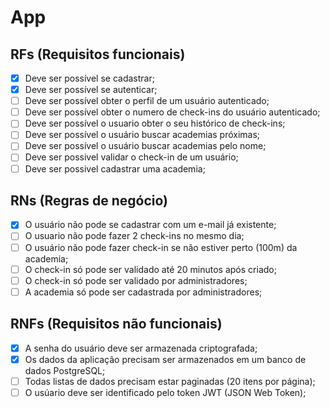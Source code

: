 # App

## RFs (Requisitos funcionais)

- [x] Deve ser possível se cadastrar;
- [x] Deve ser possível se autenticar;
- [ ] Deve ser possível obter o perfil de um usuário autenticado;
- [ ] Deve ser possível obter o numero de check-ins do usuário autenticado;
- [ ] Deve ser possível o usuario obter o seu histórico de check-ins;
- [ ] Deve ser possível o usuário buscar academias próximas;
- [ ] Deve ser possível o usuário buscar academias pelo nome;
- [ ] Deve ser possivel validar o check-in de um usuário;
- [ ] Deve ser possivel cadastrar uma academia;

## RNs (Regras de negócio)

- [x] O usuário não pode se cadastrar com um e-mail já existente;
- [ ] O usuario não pode fazer 2 check-ins no mesmo dia;
- [ ] O usuário não pode fazer check-in se não estiver perto (100m) da academia;
- [ ] O check-in só pode ser validado até 20 minutos após criado;
- [ ] O check-in só pode ser validado por administradores;
- [ ] A academia só pode ser cadastrada por administradores;

## RNFs (Requisitos não funcionais)

- [x] A senha do usuário deve ser armazenada criptografada;
- [x] Os dados da aplicação precisam ser armazenados em um banco de dados PostgreSQL;
- [ ] Todas listas de dados precisam estar paginadas (20 itens por página);
- [ ] O usúario deve ser identificado pelo token JWT (JSON Web Token);
